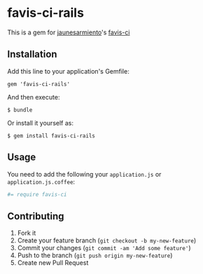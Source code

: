 # favis-ci-rails

This is a gem for [jaunesarmiento][jaunesarmiento]'s [favis-ci][lib]

[jaunesarmiento]: https://github.com/jaunesarmiento
[lib]: https://github.com/jaunesarmiento/favis-ci

## Installation

Add this line to your application's Gemfile:

    gem 'favis-ci-rails'

And then execute:

    $ bundle

Or install it yourself as:

    $ gem install favis-ci-rails

## Usage

You need to add the following  your `application.js` or `application.js.coffee`:

```coffeescript
#= require favis-ci
```

## Contributing

1. Fork it
2. Create your feature branch (`git checkout -b my-new-feature`)
3. Commit your changes (`git commit -am 'Add some feature'`)
4. Push to the branch (`git push origin my-new-feature`)
5. Create new Pull Request
